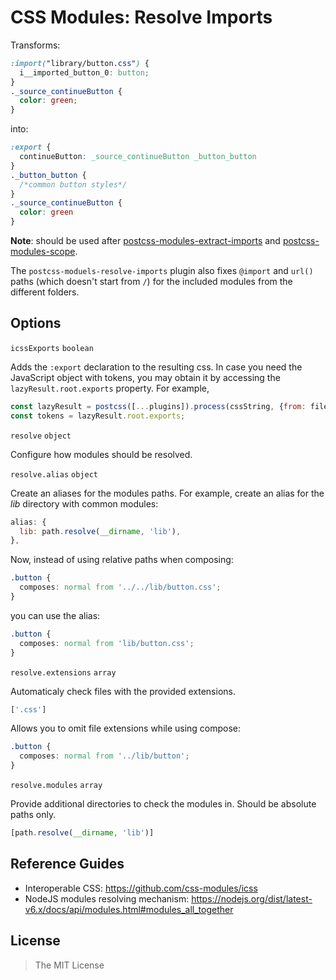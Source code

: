 CSS Modules: Resolve Imports
============================


Transforms:

```css
:import("library/button.css") {
  i__imported_button_0: button;
}
._source_continueButton {
  color: green;
}
```

into:

```css
:export {
  continueButton: _source_continueButton _button_button
}
._button_button {
  /*common button styles*/
}
._source_continueButton {
  color: green
}
```

**Note**: should be used after [postcss-modules-extract-imports](https://github.com/css-modules/postcss-modules-extract-imports) and [postcss-modules-scope](https://github.com/css-modules/postcss-modules-scope).

The `postcss-moduels-resolve-imports` plugin also fixes `@import` and `url()` paths (which doesn't start from `/`) for the included modules from the different folders.


## Options

`icssExports` `boolean`

Adds the `:export` declaration to the resulting css. In case you need the JavaScript object with tokens, you may obtain it by accessing the `lazyResult.root.exports` property. For example,

```javascript
const lazyResult = postcss([...plugins]).process(cssString, {from: filepath});
const tokens = lazyResult.root.exports;
```


`resolve` `object`

Configure how modules should be resolved.


`resolve.alias` `object`

Create an aliases for the modules paths. For example, create an alias for the *lib* directory with common modules:

```javascript
alias: {
  lib: path.resolve(__dirname, 'lib'),
},
```

Now, instead of using relative paths when composing:

```css
.button {
  composes: normal from '../../lib/button.css';
}
```

you can use the alias:

```css
.button {
  composes: normal from 'lib/button.css';
}
```


`resolve.extensions` `array`

Automaticaly check files with the provided extensions.

```javascript
['.css']
```

Allows you to omit file extensions while using compose:

```css
.button {
  composes: normal from '../lib/button';
}
```


`resolve.modules` `array`

Provide additional directories to check the modules in. Should be absolute paths only.

```javascript
[path.resolve(__dirname, 'lib')]
```


## Reference Guides

- Interoperable CSS: https://github.com/css-modules/icss
- NodeJS modules resolving mechanism: https://nodejs.org/dist/latest-v6.x/docs/api/modules.html#modules_all_together


## License

> The MIT License
